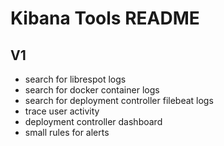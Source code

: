 # Kibana Tools README
## V1
- search for librespot logs
- search for docker container logs
- search for deployment controller filebeat logs
- trace user activity
- deployment controller dashboard
- small rules for alerts